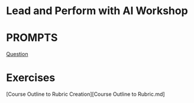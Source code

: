 # Lead and Perform with AI Workshop

# PROMPTS

[Question](Question.md)

# Exercises
[Course Outline to Rubric Creation][Course Outline to Rubric.md]